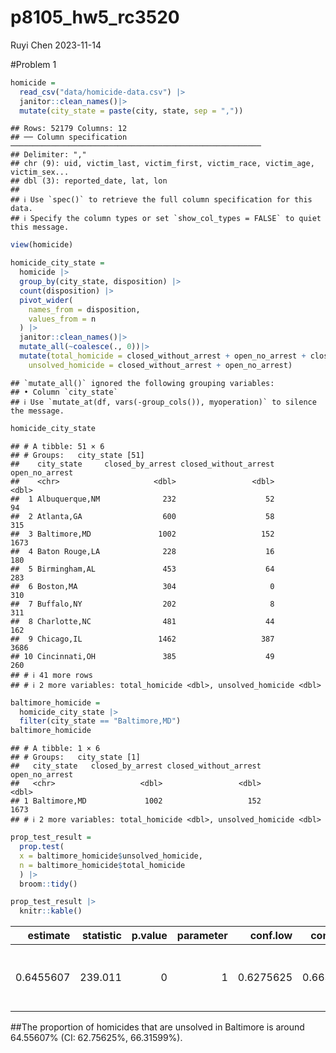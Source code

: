 p8105_hw5_rc3520
================
Ruyi Chen
2023-11-14

\#Problem 1

``` r
homicide = 
  read_csv("data/homicide-data.csv") |>
  janitor::clean_names()|>
  mutate(city_state = paste(city, state, sep = ","))
```

    ## Rows: 52179 Columns: 12
    ## ── Column specification ────────────────────────────────────────────────────────
    ## Delimiter: ","
    ## chr (9): uid, victim_last, victim_first, victim_race, victim_age, victim_sex...
    ## dbl (3): reported_date, lat, lon
    ## 
    ## ℹ Use `spec()` to retrieve the full column specification for this data.
    ## ℹ Specify the column types or set `show_col_types = FALSE` to quiet this message.

``` r
view(homicide)
```

``` r
homicide_city_state =
  homicide |>
  group_by(city_state, disposition) |>
  count(disposition) |>
  pivot_wider(
    names_from = disposition,
    values_from = n
  ) |>
  janitor::clean_names()|>
  mutate_all(~coalesce(., 0))|>
  mutate(total_homicide = closed_without_arrest + open_no_arrest + closed_by_arrest,
    unsolved_homicide = closed_without_arrest + open_no_arrest)
```

    ## `mutate_all()` ignored the following grouping variables:
    ## • Column `city_state`
    ## ℹ Use `mutate_at(df, vars(-group_cols()), myoperation)` to silence the message.

``` r
homicide_city_state
```

    ## # A tibble: 51 × 6
    ## # Groups:   city_state [51]
    ##    city_state     closed_by_arrest closed_without_arrest open_no_arrest
    ##    <chr>                     <dbl>                 <dbl>          <dbl>
    ##  1 Albuquerque,NM              232                    52             94
    ##  2 Atlanta,GA                  600                    58            315
    ##  3 Baltimore,MD               1002                   152           1673
    ##  4 Baton Rouge,LA              228                    16            180
    ##  5 Birmingham,AL               453                    64            283
    ##  6 Boston,MA                   304                     0            310
    ##  7 Buffalo,NY                  202                     8            311
    ##  8 Charlotte,NC                481                    44            162
    ##  9 Chicago,IL                 1462                   387           3686
    ## 10 Cincinnati,OH               385                    49            260
    ## # ℹ 41 more rows
    ## # ℹ 2 more variables: total_homicide <dbl>, unsolved_homicide <dbl>

``` r
baltimore_homicide =
  homicide_city_state |>
  filter(city_state == "Baltimore,MD")
baltimore_homicide
```

    ## # A tibble: 1 × 6
    ## # Groups:   city_state [1]
    ##   city_state   closed_by_arrest closed_without_arrest open_no_arrest
    ##   <chr>                   <dbl>                 <dbl>          <dbl>
    ## 1 Baltimore,MD             1002                   152           1673
    ## # ℹ 2 more variables: total_homicide <dbl>, unsolved_homicide <dbl>

``` r
prop_test_result =
  prop.test(
  x = baltimore_homicide$unsolved_homicide,
  n = baltimore_homicide$total_homicide
  ) |>
  broom::tidy() 

prop_test_result |>
  knitr::kable()
```

|  estimate | statistic | p.value | parameter |  conf.low | conf.high | method                                               | alternative |
|----------:|----------:|--------:|----------:|----------:|----------:|:-----------------------------------------------------|:------------|
| 0.6455607 |   239.011 |       0 |         1 | 0.6275625 | 0.6631599 | 1-sample proportions test with continuity correction | two.sided   |

\##The proportion of homicides that are unsolved in Baltimore is around
64.55607% (CI: 62.75625%, 66.31599%).
